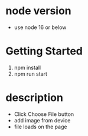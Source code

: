 # node version
- use node 16 or below

# Getting Started 
1. npm install
2. npm run start

# description
- Click Choose File button
- add image from device
- file loads on the page